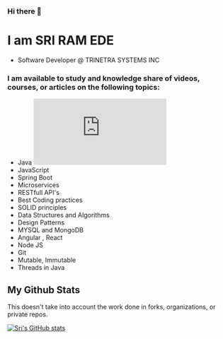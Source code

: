 ### Hi there 👋

# I am SRI RAM EDE 
  * Software Developer @ TRINETRA SYSTEMS INC
  
### I am available to study and knowledge share of videos, courses, or articles on the following topics:

* Java ![Java](https://fsb.zobj.net/crop.php?r=A-V2i6iPiYdih5wjAVT7RkmshvtJk3oli9-jHKfpFK5EijZ0x5eWPuPitivQzw2nd5f1BxZqUX1B0EcFcVnULS3I9QtIJRWcru6FHdBX0sl97pq3632U_BFQUieEp4jTH4VF2XYw3w5BgwDp)
* JavaScript
* Spring Boot
* Microservices
* RESTfull API's
* Best Coding practices
* SOLID principles
* Data Structures and Algorithms
* Design Patterns
* MYSQL and MongoDB
* Angular , React 
* Node JS
* Git
* Mutable, Immutable
* Threads in Java

## My Github Stats

This doesn't take into account the work done in forks, organizations, or private repos.

[![Sri's GitHub stats](https://github-readme-stats.vercel.app/api?username=sriramede9)](https://github-readme-stats.vercel.app/api?username=sriramede9)

